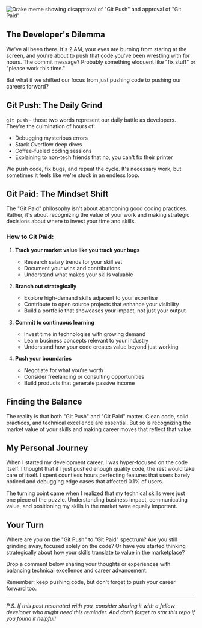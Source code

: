 

![Drake meme showing disapproval of "Git Push" and approval of "Git Paid"](/assets/images/git-paid-meme.jpg)

## The Developer's Dilemma

We've all been there. It's 2 AM, your eyes are burning from staring at the screen, and you're about to push that code you've been wrestling with for hours. The commit message? Probably something eloquent like "fix stuff" or "please work this time."

But what if we shifted our focus from just pushing code to pushing our careers forward?

## Git Push: The Daily Grind

`git push` - those two words represent our daily battle as developers. They're the culmination of hours of:

- Debugging mysterious errors
- Stack Overflow deep dives
- Coffee-fueled coding sessions
- Explaining to non-tech friends that no, you can't fix their printer

We push code, fix bugs, and repeat the cycle. It's necessary work, but sometimes it feels like we're stuck in an endless loop.

## Git Paid: The Mindset Shift

The "Git Paid" philosophy isn't about abandoning good coding practices. Rather, it's about recognizing the value of your work and making strategic decisions about where to invest your time and skills.

### How to Git Paid:

1. **Track your market value like you track your bugs**
   - Research salary trends for your skill set
   - Document your wins and contributions
   - Understand what makes your skills valuable

2. **Branch out strategically**
   - Explore high-demand skills adjacent to your expertise
   - Contribute to open source projects that enhance your visibility
   - Build a portfolio that showcases your impact, not just your output

3. **Commit to continuous learning**
   - Invest time in technologies with growing demand
   - Learn business concepts relevant to your industry
   - Understand how your code creates value beyond just working

4. **Push your boundaries**
   - Negotiate for what you're worth
   - Consider freelancing or consulting opportunities
   - Build products that generate passive income

## Finding the Balance

The reality is that both "Git Push" and "Git Paid" matter. Clean code, solid practices, and technical excellence are essential. But so is recognizing the market value of your skills and making career moves that reflect that value.

## My Personal Journey

When I started my development career, I was hyper-focused on the code itself. I thought that if I just pushed enough quality code, the rest would take care of itself. I spent countless hours perfecting features that users barely noticed and debugging edge cases that affected 0.1% of users.

The turning point came when I realized that my technical skills were just one piece of the puzzle. Understanding business impact, communicating value, and positioning my skills in the market were equally important.

## Your Turn

Where are you on the "Git Push" to "Git Paid" spectrum? Are you still grinding away, focused solely on the code? Or have you started thinking strategically about how your skills translate to value in the marketplace?

Drop a comment below sharing your thoughts or experiences with balancing technical excellence and career advancement.

Remember: keep pushing code, but don't forget to push your career forward too.

---

*P.S. If this post resonated with you, consider sharing it with a fellow developer who might need this reminder. And don't forget to star this repo if you found it helpful!*
